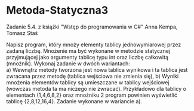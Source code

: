 # Metoda-Statyczna3
Zadanie 5.4. z książki "Wstęp do programowania w C#" Anna Kempa, Tomasz Staś

Napisz program, który mnoży elementy tablicy jednowymiarowej przez zadaną liczbę. Mnożenie ma być wykonane w metodzie statycznej przyjmującej jako argumenty tablicę typu int oraz liczbę całkowitą (mnożnik). Wykonaj zadanie w dwóch wariantach:  
a) Wewnątrz metody tworzona jest nowa tablica wynikowa i ta tablica jest zwracana przez metodę (tablica wejściowa nie zmienia się), 
b) Wyniki mnożenia elementów tablicy są umieszczane w tablicy wejściowej (wówczas metoda ta ma niczego nie zwracać). 
Przykładowo dla tablicy o elementach {1,4,6,8,2} oraz mnożniku 2 program powinien wyświetlić tablicę {2,8,12,16,4}.
Zadanie wykonane w wariancie a).
